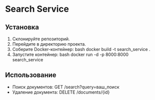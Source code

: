 # Search Service

## Установка

1. Склонируйте репозиторий.
2. Перейдите в директорию проекта.
3. Соберите Docker-контейнер:
   bash
   docker build -t search_service .
4. Запустите контейнер:
   bash
   docker run -d -p 8000:8000 search_service

## Использование

- Поиск документов: GET /search?query=ваш_поиск
- Удаление документа: DELETE /documents/{id}

